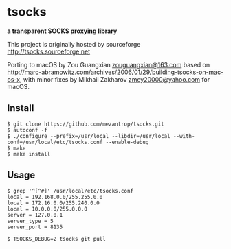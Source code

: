 # tsocks
**a transparent SOCKS proxying library**

This project is originally hosted by sourceforge http://tsocks.sourceforge.net

Porting to macOS by Zou Guangxian <zouguangxian@163.com> based on http://marc-abramowitz.com/archives/2006/01/29/building-tsocks-on-mac-os-x, with minor fixes by Mikhail Zakharov <zmey20000@yahoo.com> for macOS.

## Install
    $ git clone https://github.com/mezantrop/tsocks.git
    $ autoconf -f
    $ ./configure --prefix=/usr/local --libdir=/usr/local --with-conf=/usr/local/etc/tsocks.conf --enable-debug
    $ make
    $ make install

## Usage
    $ grep '^[^#]' /usr/local/etc/tsocks.conf 
    local = 192.168.0.0/255.255.0.0
    local = 172.16.0.0/255.240.0.0
    local = 10.0.0.0/255.0.0.0
    server = 127.0.0.1
    server_type = 5
    server_port = 8135

    $ TSOCKS_DEBUG=2 tsocks git pull

